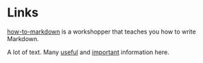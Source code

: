 # Links

[how-to-markdown] is a workshopper that teaches you how to write Markdown.





A lot of text. Many [useful] and [important] information here.

<!-- My References -->

[useful]: http://useful.site
[important]: https://important.site
[how-to-markdown]: https://git.io/how-to-markdown
